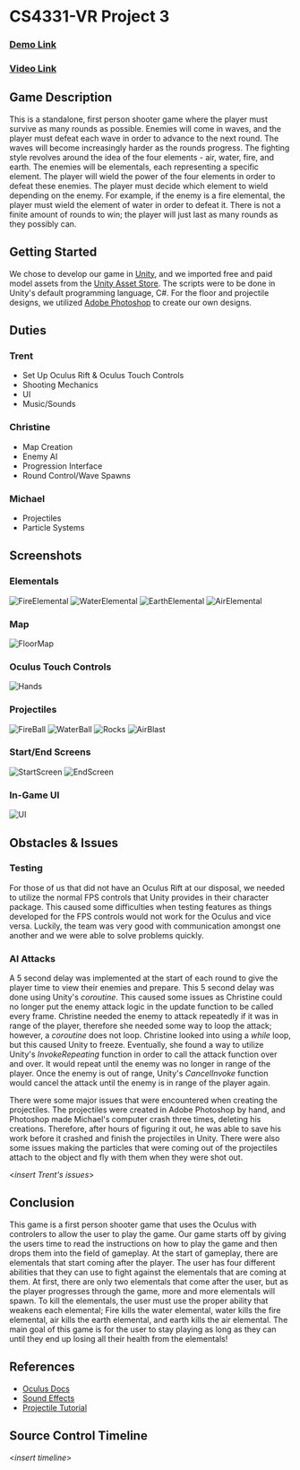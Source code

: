 # CS4331-VR Project 3
### [Demo Link](https://github.com/Trentm95/CS4331-VR/releases/tag/Lit-v1)

### [Video Link](https://streamable.com/38s09)

## Game Description
This is a standalone, first person shooter game where the player must survive as many rounds as possible. Enemies will come in waves, and the player must defeat each wave in order to advance to the next round. The waves will become increasingly harder as the rounds progress. The fighting style revolves around the idea of the four elements - air, water, fire, and earth. The enemies will be elementals, each representing a specific element. The player will wield the power of the four elements in order to defeat these enemies. The player must decide which element to wield depending on the enemy. For example, if the enemy is a fire elemental, the player must wield the element of water in order to defeat it. There is not a finite amount of rounds to win; the player will just last as many rounds as they possibly can.

## Getting Started
We chose to develop our game in [Unity](https://unity3d.com/), and we imported free and paid model assets from the [Unity Asset Store](https://assetstore.unity.com/). The scripts were to be done in Unity's default programming language, C#. For the floor and projectile designs, we utilized [Adobe Photoshop](https://www.adobe.com/products/photoshopfamily.html) to create our own designs.

## Duties
### Trent
- Set Up Oculus Rift & Oculus Touch Controls
- Shooting Mechanics
- UI
- Music/Sounds

### Christine
- Map Creation
- Enemy AI
- Progression Interface
- Round Control/Wave Spawns

### Michael
- Projectiles
- Particle Systems

## Screenshots
### Elementals
![FireElemental](Photos/FireElemental.PNG)
![WaterElemental](Photos/WaterElemental.PNG)
![EarthElemental](Photos/EarthElemental.PNG)
![AirElemental](Photos/AirElemental.PNG)

### Map
![FloorMap](Photos/FloorMap.JPG)

### Oculus Touch Controls
![Hands](Photos/Hands.JPG)

### Projectiles
![FireBall](Photos/FireBall.JPG)
![WaterBall](Photos/WaterBall.JPG)
![Rocks](Photos/Rocks.JPG)
![AirBlast](Photos/AirBlast.JPG)

### Start/End Screens
![StartScreen](Photos/StartScreen.JPG)
![EndScreen](Photos/EndScreen.JPG)

### In-Game UI
![UI](Photos/UI.png)

## Obstacles & Issues
### Testing
For those of us that did not have an Oculus Rift at our disposal, we needed to utilize the normal FPS controls that Unity provides in their character package. This caused some difficulties when testing features as things developed for the FPS controls would not work for the Oculus and vice versa. Luckily, the team was very good with communication amongst one another and we were able to solve problems quickly.

### AI Attacks
A 5 second delay was implemented at the start of each round to give the player time to view their enemies and prepare. This 5 second delay was done using Unity's *coroutine*. This caused some issues as Christine could no longer put the enemy attack logic in the update function to be called every frame. Christine needed the enemy to attack repeatedly if it was in range of the player, therefore she needed some way to loop the attack; however, a *coroutine* does not loop. Christine looked into using a *while* loop, but this caused Unity to freeze. Eventually, she found a way to utilize Unity's *InvokeRepeating* function in order to call the attack function over and over. It would repeat until the enemy was no longer in range of the player. Once the enemy is out of range, Unity's *CancelInvoke* function would cancel the attack until the enemy is in range of the player again.

There were some major issues that were encountered when creating the projectiles. The projectiles were created in Adobe Photoshop by hand, and Photoshop made Michael's computer crash three times, deleting his creations. Therefore, after hours of figuring it out, he was able to save his work before it crashed and finish the projectiles in Unity. There were also some issues making the particles that were coming out of the projectiles attach to the object and fly with them when they were shot out.

<*insert Trent's issues*>

## Conclusion
This game is a first person shooter game that uses the Oculus with controlers to allow the user to play the game. Our game starts off by giving the users time to read the instructions on how to play the game and then drops them into the field of gameplay. At the start of gameplay, there are elementals that start coming after the player. The user has four different abilities that they can use to fight against the elementals that are coming at them. At first, there are only two elementals that come after the user, but as the player progresses through the game, more and more elementals will spawn. To kill the elementals, the user must use the proper ability that weakens each elemental; Fire kills the water elemental, water kills the fire elemental, air kills the earth elemental, and earth kills the air elemental. The main goal of this game is for the user to stay playing as long as they can until they end up losing all their health from the elementals! 

## References
* [Oculus Docs](https://developer.oculus.com/develop/)
* [Sound Effects](http://www.wowhead.com/sounds)
* [Projectile Tutorial](https://www.youtube.com/watch?v=DEtZUeVY9qk)

## Source Control Timeline
<*insert timeline*>
